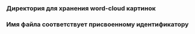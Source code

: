 ### Директория для хранения word-cloud картинок
### Имя файла соответствует присвоенному идентификатору